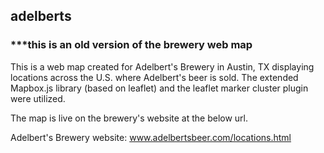 ## adelberts

### ***this is an old version of the brewery web map

This is a web map created for Adelbert's Brewery in Austin, TX displaying locations across the U.S. where Adelbert's beer is sold. The extended Mapbox.js library (based on leaflet) and the leaflet marker cluster plugin were utilized.

The map is live on the brewery's website at the below url.

Adelbert's Brewery website: www.adelbertsbeer.com/locations.html
